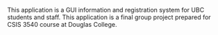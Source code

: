 This application is a GUI information and registration system for UBC students and staff.
This application is a final group project prepared for CSIS 3540 course at Douglas College.
